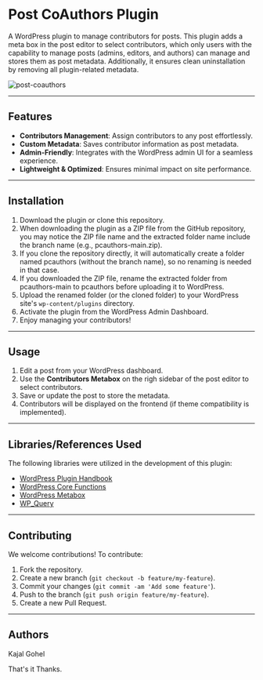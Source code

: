 # Post CoAuthors Plugin

A WordPress plugin to manage contributors for posts. This plugin adds a meta box in the post editor to select contributors, which only users with the capability to manage posts (admins, editors, and authors) can manage and stores them as post metadata. Additionally, it ensures clean uninstallation by removing all plugin-related metadata.

![post-coauthors](https://github.com/user-attachments/assets/c1da3caa-6638-4e32-9a53-16278961875c)


---

## Features
- **Contributors Management**: Assign contributors to any post effortlessly.
- **Custom Metadata**: Saves contributor information as post metadata.
- **Admin-Friendly**: Integrates with the WordPress admin UI for a seamless experience.
- **Lightweight & Optimized**: Ensures minimal impact on site performance.

---

## Installation
1. Download the plugin or clone this repository.
2. When downloading the plugin as a ZIP file from the GitHub repository, you may notice the ZIP file name and the extracted folder name include the branch name (e.g., pcauthors-main.zip).
3. If you clone the repository directly, it will automatically create a folder named pcauthors (without the branch name), so no renaming is needed in that case.
4. If you downloaded the ZIP file, rename the extracted folder from pcauthors-main to pcauthors before uploading it to WordPress.
5. Upload the renamed folder (or the cloned folder) to your WordPress site's `wp-content/plugins` directory.
6. Activate the plugin from the WordPress Admin Dashboard.
7. Enjoy managing your contributors!

---

## Usage
1. Edit a post from your WordPress dashboard.
2. Use the **Contributors Metabox** on the righ sidebar of the post editor to select contributors.
3. Save or update the post to store the metadata.
4. Contributors will be displayed on the frontend (if theme compatibility is implemented).

---

## Libraries/References Used
The following libraries were utilized in the development of this plugin:
- [WordPress Plugin Handbook](https://developer.wordpress.org/plugins/)
- [WordPress Core Functions](https://developer.wordpress.org/)
- [WordPress Metabox](https://developer.wordpress.org/reference/functions/add_meta_box/)
- [WP_Query](https://developer.wordpress.org/reference/classes/wp_query/)

---

## Contributing
We welcome contributions! To contribute:
1. Fork the repository.
2. Create a new branch (`git checkout -b feature/my-feature`).
3. Commit your changes (`git commit -am 'Add some feature'`).
4. Push to the branch (`git push origin feature/my-feature`).
5. Create a new Pull Request.

---

## Authors
Kajal Gohel

That's it Thanks.
